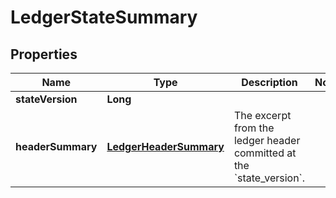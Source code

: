 

# LedgerStateSummary


## Properties

| Name | Type | Description | Notes |
|------------ | ------------- | ------------- | -------------|
|**stateVersion** | **Long** |  |  |
|**headerSummary** | [**LedgerHeaderSummary**](LedgerHeaderSummary.md) | The excerpt from the ledger header committed at the &#x60;state_version&#x60;. |  |



